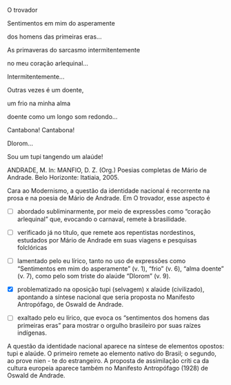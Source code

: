 

O trovador

Sentimentos em mim do asperamente

dos homens das primeiras eras...

As primaveras do sarcasmo intermitentemente

no meu coração arlequinal...

Intermitentemente...

Outras vezes é um doente,

um frio na minha alma

doente como um longo som redondo...

Cantabona! Cantabona!

Dlorom...

Sou um tupi tangendo um alaúde!

ANDRADE, M. In: MANFIO, D. Z. (Org.) Poesias completas de Mário de Andrade. Belo Horizonte: Itatiaia, 2005.

Cara ao Modernismo, a questão da identidade nacional é recorrente na prosa e na poesia de Mário de Andrade. Em O trovador, esse aspecto é



- [ ] abordado subliminarmente, por meio de expressões como “coração arlequinal” que, evocando o carnaval, remete à brasilidade.
- [ ] verificado já no título, que remete aos repentistas nordestinos, estudados por Mário de Andrade em suas viagens e pesquisas folclóricas
- [ ] lamentado pelo eu lírico, tanto no uso de expressões como “Sentimentos em mim do asperamente” (v. 1), “frio” (v. 6), “alma doente” (v. 7), como pelo som triste do alaúde “Dlorom” (v. 9).
- [x] problematizado na oposição tupi (selvagem) x alaúde (civilizado), apontando a síntese nacional que seria proposta no Manifesto Antropófago, de Oswald de Andrade.
- [ ] exaltado pelo eu lírico, que evoca os “sentimentos dos homens das primeiras eras” para mostrar o orgulho brasileiro por suas raízes indígenas.


A questão da identidade nacional aparece na síntese de elementos opostos: tupi e alaúde. O primeiro remete ao elemento nativo do Brasil; o segundo, ao prove nien - te do estrangeiro. A proposta de assimilação críti ca da cultura europeia aparece também no Manifesto Antropófago (1928) de Oswald de Andrade.
